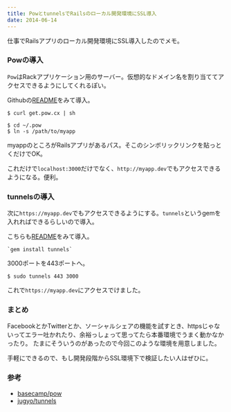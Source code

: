 ```yaml
---
title: PowとtunnelsでRailsのローカル開発環境にSSL導入
date: 2014-06-14
---
```


仕事でRailsアプリのローカル開発環境にSSL導入したのでメモ。

### Powの導入
`Pow`はRackアプリケーション用のサーバー。仮想的なドメイン名を割り当ててアクセスできるようにしてくれるぽい。

Githubの[README](https://github.com/basecamp/pow)をみて導入。

    $ curl get.pow.cx | sh

    $ cd ~/.pow
    $ ln -s /path/to/myapp

myappのところがRailsアプリがあるパス。そこのシンボリックリンクを貼っとくだけでOK。

これだけで`localhost:3000`だけでなく、`http://myapp.dev`でもアクセスできるようになる。便利。

### tunnelsの導入
次に`https://myapp.dev`でもアクセスできるようにする。`tunnels`というgemを入れればできるらしいので導入。

こちらも[README](https://github.com/jugyo/tunnels)をみて導入。

    `gem install tunnels`

3000ポートを443ポートへ。

    $ sudo tunnels 443 3000

これで`https://myapp.dev`にアクセスでけました。

### まとめ
FacebookとかTwitterとか、ソーシャルシェアの機能を試すとき、httpsじゃないってエラー吐かれたり、余裕っしょって思ってたら本番環境でうまく動かなかったり。
たまにそういうのがあったので今回このような環境を用意しました。

手軽にできるので、もし開発段階からSSL環境下で検証したい人はぜひに。

### 参考

- [basecamp/pow](https://github.com/basecamp/pow)
- [jugyo/tunnels](https://github.com/jugyo/tunnels)
